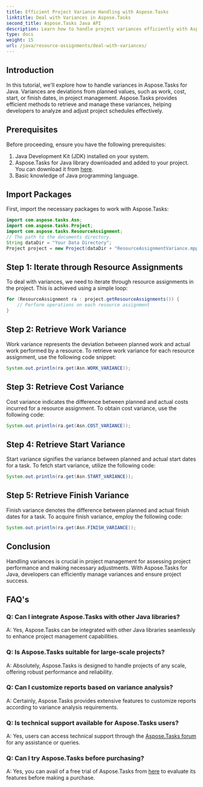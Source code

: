 ```yaml
---
title: Efficient Project Variance Handling with Aspose.Tasks
linktitle: Deal with Variances in Aspose.Tasks
second_title: Aspose.Tasks Java API
description: Learn how to handle project variances efficiently with Aspose.Tasks for Java. Manage work, cost, start, and finish variances effortlessly.
type: docs
weight: 15
url: /java/resource-assignments/deal-with-variances/
---
```

## Introduction
In this tutorial, we'll explore how to handle variances in Aspose.Tasks for Java. Variances are deviations from planned values, such as work, cost, start, or finish dates, in project management. Aspose.Tasks provides efficient methods to retrieve and manage these variances, helping developers to analyze and adjust project schedules effectively.
## Prerequisites
Before proceeding, ensure you have the following prerequisites:
1. Java Development Kit (JDK) installed on your system.
2. Aspose.Tasks for Java library downloaded and added to your project. You can download it from [here](https://releases.aspose.com/tasks/java/).
3. Basic knowledge of Java programming language.
## Import Packages
First, import the necessary packages to work with Aspose.Tasks:
```java
import com.aspose.tasks.Asn;
import com.aspose.tasks.Project;
import com.aspose.tasks.ResourceAssignment;
// The path to the documents directory.
String dataDir = "Your Data Directory";
Project project = new Project(dataDir + "ResourceAssignmentVariance.mpp");
```
## Step 1: Iterate through Resource Assignments
To deal with variances, we need to iterate through resource assignments in the project. This is achieved using a simple loop:
```java
for (ResourceAssignment ra : project.getResourceAssignments()) {
    // Perform operations on each resource assignment
}
```
## Step 2: Retrieve Work Variance
Work variance represents the deviation between planned work and actual work performed by a resource. To retrieve work variance for each resource assignment, use the following code snippet:
```java
System.out.println(ra.get(Asn.WORK_VARIANCE));
```
## Step 3: Retrieve Cost Variance
Cost variance indicates the difference between planned and actual costs incurred for a resource assignment. To obtain cost variance, use the following code:
```java
System.out.println(ra.get(Asn.COST_VARIANCE));
```
## Step 4: Retrieve Start Variance
Start variance signifies the variance between planned and actual start dates for a task. To fetch start variance, utilize the following code:
```java
System.out.println(ra.get(Asn.START_VARIANCE));
```
## Step 5: Retrieve Finish Variance
Finish variance denotes the difference between planned and actual finish dates for a task. To acquire finish variance, employ the following code:
```java
System.out.println(ra.get(Asn.FINISH_VARIANCE));
```
## Conclusion
Handling variances is crucial in project management for assessing project performance and making necessary adjustments. With Aspose.Tasks for Java, developers can efficiently manage variances and ensure project success.
## FAQ's
### Q: Can I integrate Aspose.Tasks with other Java libraries?
A: Yes, Aspose.Tasks can be integrated with other Java libraries seamlessly to enhance project management capabilities.
### Q: Is Aspose.Tasks suitable for large-scale projects?
A: Absolutely, Aspose.Tasks is designed to handle projects of any scale, offering robust performance and reliability.
### Q: Can I customize reports based on variance analysis?
A: Certainly, Aspose.Tasks provides extensive features to customize reports according to variance analysis requirements.
### Q: Is technical support available for Aspose.Tasks users?
A: Yes, users can access technical support through the [Aspose.Tasks forum](https://forum.aspose.com/c/tasks/15) for any assistance or queries.
### Q: Can I try Aspose.Tasks before purchasing?
A: Yes, you can avail of a free trial of Aspose.Tasks from [here](https://releases.aspose.com/) to evaluate its features before making a purchase.
